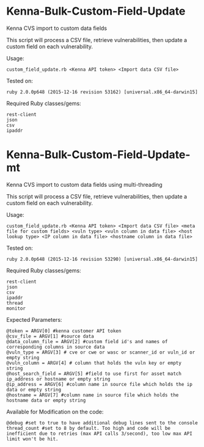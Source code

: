 # Kenna-Bulk-Custom-Field-Update

Kenna CVS import to custom data fields

This script will process a CSV file, retrieve vulnerabilities, then update a custom field on each vulnerability. 

Usage:

    custom_field_update.rb <Kenna API token> <Import data CSV file>
    
    
Tested on:

    ruby 2.0.0p648 (2015-12-16 revision 53162) [universal.x86_64-darwin15]
    
    
Required Ruby classes/gems:

    rest-client
    json
    csv
    ipaddr


# Kenna-Bulk-Custom-Field-Update-mt

Kenna CVS import to custom data fields using multi-threading

This script will process a CSV file, retrieve vulnerabilities, then update a custom field on each vulnerability. 

Usage:

    custom_field_update.rb <Kenna API token> <Import data CSV file> <meta file for custom fields> <vuln type> <vuln column in data file> <host lookup type> <IP column in data file> <hostname column in data file> 
    
    
Tested on:

    ruby 2.0.0p648 (2015-12-16 revision 53290) [universal.x86_64-darwin15]
    
    
Required Ruby classes/gems:

    rest-client
    json
    csv
    ipaddr
    thread
    monitor
    
Expected Parameters:

    @token = ARGV[0] #kenna customer API token
    @csv_file = ARGV[1] #source data
    @data_column_file = ARGV[2] #custom field id's and names of corresponding columns in source data
    @vuln_type = ARGV[3] # cve or cwe or wasc or scanner_id or vuln_id or empty string
    @vuln_column = ARGV[4] # column that holds the vuln key or empty string
    @host_search_field = ARGV[5] #field to use first for asset match ip_address or hostname or empty string
    @ip_address = ARGV[6] #column name in source file which holds the ip data or empty string
    @hostname = ARGV[7] #column name in source file which holds the hostname data or empty string
    
Available for Modification on the code:

    @debug #set to true to have additional debug lines sent to the console
    thread_count #set to 8 by default. Too high and code will be inefficient due to retries (max API calls 3/second), too low max API limit won't be hit. 
